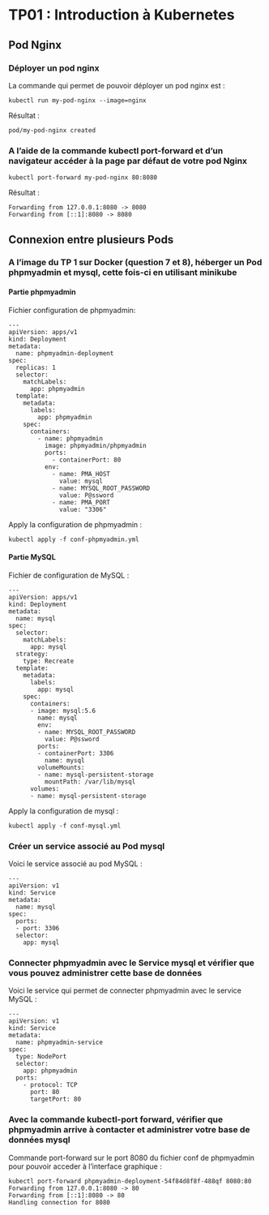 
# TP01 : Introduction à Kubernetes
## Pod Nginx
### Déployer un pod nginx
La commande qui permet de pouvoir déployer un pod nginx est :
```
kubectl run my-pod-nginx --image=nginx
```
Résultat :
```
pod/my-pod-nginx created
```
### A l’aide de la commande kubectl port-forward et d’un navigateur accéder à la page par défaut de votre pod Nginx
```
kubectl port-forward my-pod-nginx 80:8080
```
Résultat :
````
Forwarding from 127.0.0.1:8080 -> 8080
Forwarding from [::1]:8080 -> 8080
````
## Connexion entre plusieurs Pods
### A l’image du TP 1 sur Docker (question 7 et 8), héberger un Pod phpmyadmin et mysql, cette fois-ci en utilisant minikube
#### Partie phpmyadmin
Fichier configuration de phpmyadmin:
```
---
apiVersion: apps/v1
kind: Deployment
metadata:
  name: phpmyadmin-deployment
spec:
  replicas: 1
  selector:
    matchLabels:
      app: phpmyadmin
  template:
    metadata:
      labels:
        app: phpmyadmin
    spec:
      containers:
        - name: phpmyadmin
          image: phpmyadmin/phpmyadmin
          ports:
            - containerPort: 80
          env:
            - name: PMA_HOST
              value: mysql
            - name: MYSQL_ROOT_PASSWORD
              value: P@ssword
            - name: PMA_PORT
              value: "3306"
```
Apply la configuration de phpmyadmin :
```
kubectl apply -f conf-phpmyadmin.yml
```
#### Partie MySQL
Fichier de configuration de MySQL :
```
---
apiVersion: apps/v1
kind: Deployment
metadata:
  name: mysql
spec:
  selector:
    matchLabels:
      app: mysql
  strategy:
    type: Recreate
  template:
    metadata:
      labels:
        app: mysql
    spec:
      containers:
      - image: mysql:5.6
        name: mysql
        env:
        - name: MYSQL_ROOT_PASSWORD
          value: P@ssword
        ports:
        - containerPort: 3306
          name: mysql
        volumeMounts:
        - name: mysql-persistent-storage
          mountPath: /var/lib/mysql
      volumes:
      - name: mysql-persistent-storage
```
Apply la configuration de mysql :
```
kubectl apply -f conf-mysql.yml
```
### Créer un service associé au Pod mysql
Voici le service associé au pod MySQL :
```
---
apiVersion: v1
kind: Service
metadata:
  name: mysql
spec:
  ports:
  - port: 3306
  selector:
    app: mysql
```
### Connecter phpmyadmin avec le Service mysql et vérifier que vous pouvez administrer cette base de données
Voici le service qui permet de connecter phpmyadmin avec le service MySQL :
```
---
apiVersion: v1
kind: Service
metadata:
  name: phpmyadmin-service
spec:
  type: NodePort
  selector:
    app: phpmyadmin
  ports:
    - protocol: TCP
      port: 80
      targetPort: 80
```
### Avec la commande kubectl-port forward, vérifier que phpmyadmin arrive à contacter et administrer votre base de données mysql
Commande port-forward sur le port 8080 du fichier conf de phpmyadmin pour pouvoir acceder à l’interface graphique :
```
kubectl port-forward phpmyadmin-deployment-54f84d8f8f-488qf 8080:80
Forwarding from 127.0.0.1:8080 -> 80
Forwarding from [::1]:8080 -> 80
Handling connection for 8080
```